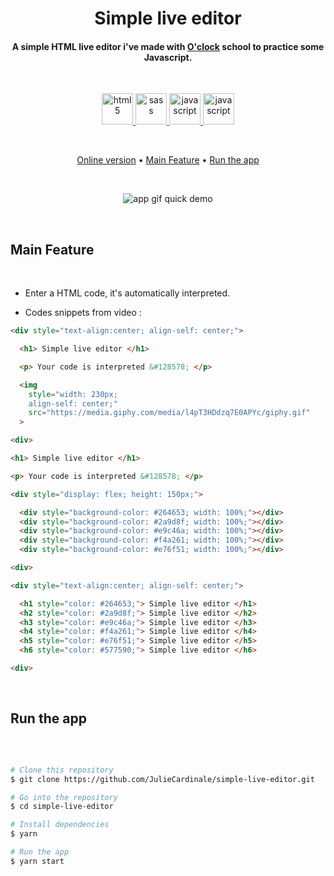 <h1 align="center">
  Simple live editor
</h1>

<h4 align="center">A simple HTML live editor i've made with <a href="https://oclock.io" target="_blank" rel="noopener noreferrer">O'clock</a> school to practice some Javascript.</h4>

</br>

<p align="center"> 
    <a href="https://www.w3.org/html/" target="_blank" rel="noopener noreferrer"> 
        <img src="https://jcdle-porfolio.herokuapp.com/images/tools/icon_html.png" alt="html5" width="50" height="50"/> 
    </a>
    <a href="https://sass-lang.com" target="_blank" rel="noopener noreferrer"> 
        <img src="https://jcdle-porfolio.herokuapp.com/images/tools/icon_sass.png" alt="sass" width="50" height="50"/>
    </a> 
    <a href="https://developer.mozilla.org/en-US/docs/Web/JavaScript" target="_blank" rel="noopener noreferrer">
        <img src="https://jcdle-porfolio.herokuapp.com/images/tools/icon_js.png" alt="javascript" width="50" height="50"/>
    </a>
    <a href="https://parceljs.org/" target="_blank" rel="noopener noreferrer">
        <img src="https://jcdle-porfolio.herokuapp.com/images/tools/icon_parcel.png" alt="javascript" width="50" height="50"/>
    </a>
</p> 

</br>

<p align="center">
  <a href="https://jcdle-html-live-editor.netlify.app/" target="_blank" rel="noopener noreferrer">Online version</a> •
  <a href="#main-feature">Main Feature</a> •
  <a href="#run-the-app">Run the app</a>
</p>

<br>

<p align="center">
 <img src="./assets/simple-live-editor-gihub.gif" alt="app gif quick demo" />
</p>

<br>

## Main Feature

<br>

* Enter a HTML code, it's automatically interpreted.

* Codes snippets from video :

```html
<div style="text-align:center; align-self: center;">

  <h1> Simple live editor </h1>

  <p> Your code is interpreted &#128578; </p>

  <img 
    style="width: 230px; 
    align-self: center;" 
    src="https://media.giphy.com/media/l4pT3HDdzq7E0APYc/giphy.gif"
  >

<div>
```

```html
<h1> Simple live editor </h1>

<p> Your code is interpreted &#128578; </p>

<div style="display: flex; height: 150px;">

  <div style="background-color: #264653; width: 100%;"></div>
  <div style="background-color: #2a9d8f; width: 100%;"></div>
  <div style="background-color: #e9c46a; width: 100%;"></div>
  <div style="background-color: #f4a261; width: 100%;"></div>
  <div style="background-color: #e76f51; width: 100%;"></div>

<div>
```

```html
<div style="text-align:center; align-self: center;">

  <h1 style="color: #264653;"> Simple live editor </h1>
  <h2 style="color: #2a9d8f;"> Simple live editor </h2>
  <h3 style="color: #e9c46a;"> Simple live editor </h3>
  <h4 style="color: #f4a261;"> Simple live editor </h4>
  <h5 style="color: #e76f51;"> Simple live editor </h5>
  <h6 style="color: #577590;"> Simple live editor </h6>

<div>
```

<br>

## Run the app

<br>

```bash

# Clone this repository
$ git clone https://github.com/JulieCardinale/simple-live-editor.git

# Go into the repository
$ cd simple-live-editor

# Install dependencies
$ yarn

# Run the app
$ yarn start

```
